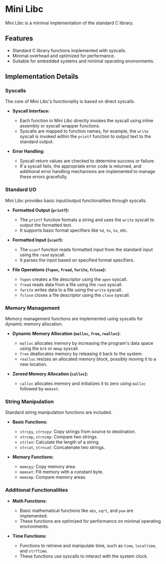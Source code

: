# Mini Libc

Mini Libc is a minimal implementation of the standard C library.

## Features
- Standard C library functions implemented with syscalls.
- Minimal overhead and optimized for performance.
- Suitable for embedded systems and minimal operating environments.

## Implementation Details

### Syscalls
The core of Mini Libc's functionality is based on direct syscalls.

- **Syscall Interface:**
  - Each function in Mini Libc directly invokes the syscall using inline assembly or syscall wrapper functions.
  - Syscalls are mapped to function names, for example, the `write` syscall is invoked within the `printf` function to output text to the standard output.

- **Error Handling:**
  - Syscall return values are checked to determine success or failure.
  - If a syscall fails, the appropriate error code is returned, and additional error handling mechanisms are implemented to manage these errors gracefully.

### Standard I/O
Mini Libc provides basic input/output functionalities through syscalls.

- **Formatted Output (`printf`):**
  - The `printf` function formats a string and uses the `write` syscall to output the formatted text.
  - It supports basic format specifiers like `%d`, `%s`, `%x`, etc.

- **Formatted Input (`scanf`):**
  - The `scanf` function reads formatted input from the standard input using the `read` syscall.
  - It parses the input based on specified format specifiers.

- **File Operations (`fopen`, `fread`, `fwrite`, `fclose`):**
  - `fopen` creates a file descriptor using the `open` syscall.
  - `fread` reads data from a file using the `read` syscall.
  - `fwrite` writes data to a file using the `write` syscall.
  - `fclose` closes a file descriptor using the `close` syscall.

### Memory Management
Memory management functions are implemented using syscalls for dynamic memory allocation.

- **Dynamic Memory Allocation (`malloc`, `free`, `realloc`):**
  - `malloc` allocates memory by increasing the program's data space using the `brk` or `mmap` syscall.
  - `free` deallocates memory by releasing it back to the system.
  - `realloc` resizes an allocated memory block, possibly moving it to a new location.

- **Zeroed Memory Allocation (`calloc`):**
  - `calloc` allocates memory and initializes it to zero using `malloc` followed by `memset`.

### String Manipulation
Standard string manipulation functions are included.

- **Basic Functions:**
  - `strcpy`, `strncpy`: Copy strings from source to destination.
  - `strcmp`, `strncmp`: Compare two strings.
  - `strlen`: Calculate the length of a string.
  - `strcat`, `strncat`: Concatenate two strings.

- **Memory Functions:**
  - `memcpy`: Copy memory area.
  - `memset`: Fill memory with a constant byte.
  - `memcmp`: Compare memory areas.

### Additional Functionalities
- **Math Functions:**
  - Basic mathematical functions like `abs`, `sqrt`, and `pow` are implemented.
  - These functions are optimized for performance on minimal operating environments.

- **Time Functions:**
  - Functions to retrieve and manipulate time, such as `time`, `localtime`, and `strftime`.
  - These functions use syscalls to interact with the system clock.
